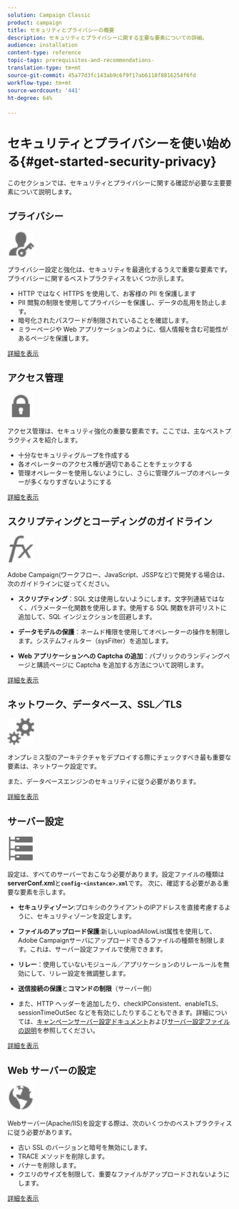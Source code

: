 ```yaml
---
solution: Campaign Classic
product: campaign
title: セキュリティとプライバシーの概要
description: セキュリティとプライバシーに関する主要な要素についての詳細。
audience: installation
content-type: reference
topic-tags: prerequisites-and-recommendations-
translation-type: tm+mt
source-git-commit: 45a77d3fc143ab9c6f9f17ab6118f8816254f6fd
workflow-type: tm+mt
source-wordcount: '441'
ht-degree: 64%

---
```



# セキュリティとプライバシーを使い始める{#get-started-security-privacy}

このセクションでは、セキュリティとプライバシーに関する確認が必要な主要要素について説明します。

## プライバシー

<img src="assets/do-not-localize/icon_privacy.svg" width="60px">

プライバシー設定と強化は、セキュリティを最適化するうえで重要な要素です。プライバシーに関するベストプラクティスをいくつか示します。

* HTTP ではなく HTTPS を使用して、お客様の PII を保護します
* PII 閲覧の制限を使用してプライバシーを保護し、データの乱用を防止します。
* 暗号化されたパスワードが制限されていることを確認します。
* ミラーページや Web アプリケーションのように、個人情報を含む可能性があるページを保護します。

[詳細を表示](../../installation/using/privacy.md)

## アクセス管理

<img src="assets/do-not-localize/icon_access.svg" width="60px">

アクセス管理は、セキュリティ強化の重要な要素です。ここでは、主なベストプラクティスを紹介します。

* 十分なセキュリティグループを作成する
* 各オペレーターのアクセス権が適切であることをチェックする
* 管理オペレーターを使用しないようにし、さらに管理グループのオペレーターが多くなりすぎないようにする

[詳細を表示](../../installation/using/access-management.md)

## スクリプティングとコーディングのガイドライン

<img src="assets/do-not-localize/icon_scripting.svg" width="60px">

Adobe Campaign(ワークフロー、JavaScript、JSSPなど)で開発する場合は、次のガイドラインに従ってください。

* **スクリプティング**：SQL 文は使用しないようにします。文字列連結ではなく、パラメーター化関数を使用します。使用する SQL 関数を許可リストに追加して、SQL インジェクションを回避します。

* **データモデルの保護**：ネームド権限を使用してオペレーターの操作を制限します。システムフィルター（sysFilter）を追加します。

* **Web アプリケーションへの Captcha の追加**：パブリックのランディングページと購読ページに Captcha を追加する方法について説明します。

[詳細を表示](../../installation/using/scripting-coding-guidelines.md)

## ネットワーク、データベース、SSL／TLS

<img src="assets/do-not-localize/icon_network.svg" width="60px">

オンプレミス型のアーキテクチャをデプロイする際にチェックすべき最も重要な要素は、ネットワーク設定です。

また、データベースエンジンのセキュリティに従う必要があります。

[詳細を表示](../../installation/using/network-database.md)

## サーバー設定

<img src="assets/do-not-localize/icon_server.svg" width="60px">

設定は、すべてのサーバーでおこなう必要があります。設定ファイルの種類は&#x200B;**serverConf.xml**&#x200B;と&#x200B;**`config-<instance>.xml`**&#x200B;です。 次に、確認する必要がある重要な要素を示します。

* **セキュリティゾーン**:プロキシのクライアントのIPアドレスを直接考慮するように、セキュリティゾーンを設定します。

* **ファイルのアップロード保護**:新しいuploadAllowList属性を使用して、Adobe Campaignサーバにアップロードできるファイルの種類を制限します。これは、サーバー設定ファイルで使用できます。

* **リレー**：使用していないモジュール／アプリケーションのリレールールを無効にして、リレー設定を微調整します。

* **送信接続の保護**&#x200B;と&#x200B;**コマンドの制限**（サーバー側）

* また、HTTP ヘッダーを追加したり、checkIPConsistent、enableTLS、sessionTimeOutSec などを有効にしたりすることもできます。詳細については、[キャンペーンサーバー設定ドキュメント](../../installation/using/configuring-campaign-server.md)および[サーバー設定ファイルの説明](../../installation/using/the-server-configuration-file.md)を参照してください。

[詳細を表示](../../installation/using/server-configuration.md)

## Web サーバーの設定

<img src="assets/do-not-localize/icon_web.svg" width="60px">

Webサーバー(Apache/IIS)を設定する際は、次のいくつかのベストプラクティスに従う必要があります。

* 古い SSL のバージョンと暗号を無効にします。
* TRACE メソッドを削除します。
* バナーを削除します。
* クエリのサイズを制限して、重要なファイルがアップロードされないようにします。

[詳細を表示](../../installation/using/web-server-configuration.md)
